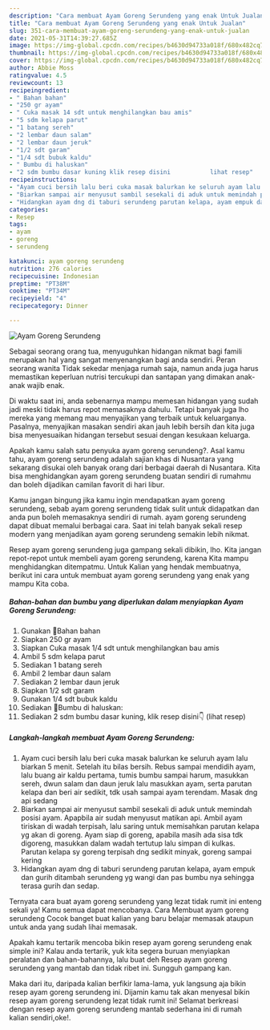 ```yaml
---
description: "Cara membuat Ayam Goreng Serundeng yang enak Untuk Jualan"
title: "Cara membuat Ayam Goreng Serundeng yang enak Untuk Jualan"
slug: 351-cara-membuat-ayam-goreng-serundeng-yang-enak-untuk-jualan
date: 2021-05-31T14:39:27.685Z
image: https://img-global.cpcdn.com/recipes/b4630d94733a018f/680x482cq70/ayam-goreng-serundeng-foto-resep-utama.jpg
thumbnail: https://img-global.cpcdn.com/recipes/b4630d94733a018f/680x482cq70/ayam-goreng-serundeng-foto-resep-utama.jpg
cover: https://img-global.cpcdn.com/recipes/b4630d94733a018f/680x482cq70/ayam-goreng-serundeng-foto-resep-utama.jpg
author: Abbie Moss
ratingvalue: 4.5
reviewcount: 13
recipeingredient:
- " Bahan bahan"
- "250 gr ayam"
- " Cuka masak 14 sdt untuk menghilangkan bau amis"
- "5 sdm kelapa parut"
- "1 batang sereh"
- "2 lembar daun salam"
- "2 lembar daun jeruk"
- "1/2 sdt garam"
- "1/4 sdt bubuk kaldu"
- " Bumbu di haluskan"
- "2 sdm bumbu dasar kuning klik resep disini           lihat resep"
recipeinstructions:
- "Ayam cuci bersih lalu beri cuka masak balurkan ke seluruh ayam lalu biarkan 5 menit. Setelah itu bilas bersih. Rebus sampai mendidih ayam, lalu buang air kaldu pertama, tumis bumbu sampai harum, masukkan sereh, dwun salam dan daun jeruk lalu masukkan ayam, serta parutan kelapa dan beri air sedikit, tdk usah sampai ayam terendam. Masak dng api sedang"
- "Biarkan sampai air menyusut sambil sesekali di aduk untuk memindah posisi ayam. Apapbila air sudah menyusut matikan api. Ambil ayam tiriskan di wadah terpisah, lalu saring untuk memisahkan parutan kelapa yg akan di goreng. Ayam siap di goreng, apabila masih ada sisa tdk digoreng, masukkan dalam wadah tertutup lalu simpan di kulkas. Parutan kelapa sy goreng terpisah dng sedikit minyak, goreng sampai kering"
- "Hidangkan ayam dng di taburi serundeng parutan kelapa, ayam empuk dan gurih ditambah serundeng yg wangi dan pas bumbu nya sehingga terasa gurih dan sedap."
categories:
- Resep
tags:
- ayam
- goreng
- serundeng

katakunci: ayam goreng serundeng 
nutrition: 276 calories
recipecuisine: Indonesian
preptime: "PT38M"
cooktime: "PT34M"
recipeyield: "4"
recipecategory: Dinner

---
```



![Ayam Goreng Serundeng](https://img-global.cpcdn.com/recipes/b4630d94733a018f/680x482cq70/ayam-goreng-serundeng-foto-resep-utama.jpg)

Sebagai seorang orang tua, menyuguhkan hidangan nikmat bagi famili merupakan hal yang sangat menyenangkan bagi anda sendiri. Peran seorang  wanita Tidak sekedar menjaga rumah saja, namun anda juga harus memastikan keperluan nutrisi tercukupi dan santapan yang dimakan anak-anak wajib enak.

Di waktu  saat ini, anda sebenarnya mampu memesan hidangan yang sudah jadi meski tidak harus repot memasaknya dahulu. Tetapi banyak juga lho mereka yang memang mau menyajikan yang terbaik untuk keluarganya. Pasalnya, menyajikan masakan sendiri akan jauh lebih bersih dan kita juga bisa menyesuaikan hidangan tersebut sesuai dengan kesukaan keluarga. 



Apakah kamu salah satu penyuka ayam goreng serundeng?. Asal kamu tahu, ayam goreng serundeng adalah sajian khas di Nusantara yang sekarang disukai oleh banyak orang dari berbagai daerah di Nusantara. Kita bisa menghidangkan ayam goreng serundeng buatan sendiri di rumahmu dan boleh dijadikan camilan favorit di hari libur.

Kamu jangan bingung jika kamu ingin mendapatkan ayam goreng serundeng, sebab ayam goreng serundeng tidak sulit untuk didapatkan dan anda pun boleh memasaknya sendiri di rumah. ayam goreng serundeng dapat dibuat memalui berbagai cara. Saat ini telah banyak sekali resep modern yang menjadikan ayam goreng serundeng semakin lebih nikmat.

Resep ayam goreng serundeng juga gampang sekali dibikin, lho. Kita jangan repot-repot untuk membeli ayam goreng serundeng, karena Kita mampu menghidangkan ditempatmu. Untuk Kalian yang hendak membuatnya, berikut ini cara untuk membuat ayam goreng serundeng yang enak yang mampu Kita coba.

<!--inarticleads1-->

##### Bahan-bahan dan bumbu yang diperlukan dalam menyiapkan Ayam Goreng Serundeng:

1. Gunakan  💞Bahan bahan
1. Siapkan 250 gr ayam
1. Siapkan  Cuka masak 1/4 sdt untuk menghilangkan bau amis
1. Ambil 5 sdm kelapa parut
1. Sediakan 1 batang sereh
1. Ambil 2 lembar daun salam
1. Sediakan 2 lembar daun jeruk
1. Siapkan 1/2 sdt garam
1. Gunakan 1/4 sdt bubuk kaldu
1. Sediakan  💞Bumbu di haluskan:
1. Sediakan 2 sdm bumbu dasar kuning, klik resep disini👇           (lihat resep)




<!--inarticleads2-->

##### Langkah-langkah membuat Ayam Goreng Serundeng:

1. Ayam cuci bersih lalu beri cuka masak balurkan ke seluruh ayam lalu biarkan 5 menit. Setelah itu bilas bersih. Rebus sampai mendidih ayam, lalu buang air kaldu pertama, tumis bumbu sampai harum, masukkan sereh, dwun salam dan daun jeruk lalu masukkan ayam, serta parutan kelapa dan beri air sedikit, tdk usah sampai ayam terendam. Masak dng api sedang
1. Biarkan sampai air menyusut sambil sesekali di aduk untuk memindah posisi ayam. Apapbila air sudah menyusut matikan api. Ambil ayam tiriskan di wadah terpisah, lalu saring untuk memisahkan parutan kelapa yg akan di goreng. Ayam siap di goreng, apabila masih ada sisa tdk digoreng, masukkan dalam wadah tertutup lalu simpan di kulkas. Parutan kelapa sy goreng terpisah dng sedikit minyak, goreng sampai kering
1. Hidangkan ayam dng di taburi serundeng parutan kelapa, ayam empuk dan gurih ditambah serundeng yg wangi dan pas bumbu nya sehingga terasa gurih dan sedap.




Ternyata cara buat ayam goreng serundeng yang lezat tidak rumit ini enteng sekali ya! Kamu semua dapat mencobanya. Cara Membuat ayam goreng serundeng Cocok banget buat kalian yang baru belajar memasak ataupun untuk anda yang sudah lihai memasak.

Apakah kamu tertarik mencoba bikin resep ayam goreng serundeng enak simple ini? Kalau anda tertarik, yuk kita segera buruan menyiapkan peralatan dan bahan-bahannya, lalu buat deh Resep ayam goreng serundeng yang mantab dan tidak ribet ini. Sungguh gampang kan. 

Maka dari itu, daripada kalian berfikir lama-lama, yuk langsung aja bikin resep ayam goreng serundeng ini. Dijamin kamu tak akan menyesal bikin resep ayam goreng serundeng lezat tidak rumit ini! Selamat berkreasi dengan resep ayam goreng serundeng mantab sederhana ini di rumah kalian sendiri,oke!.

